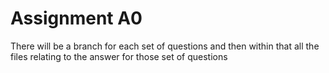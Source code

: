 # Assignment A0


There will be a branch for each set of questions and then within that all the files relating to the answer for those set of questions 
